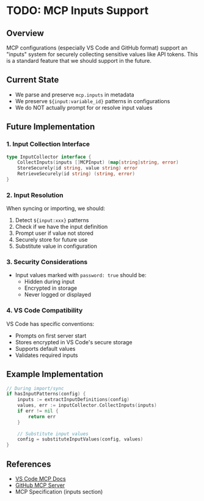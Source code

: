 # TODO: MCP Inputs Support

## Overview

MCP configurations (especially VS Code and GitHub format) support an "inputs" system for securely collecting sensitive values like API tokens. This is a standard feature that we should support in the future.

## Current State

- We parse and preserve `mcp.inputs` in metadata
- We preserve `${input:variable_id}` patterns in configurations
- We do NOT actually prompt for or resolve input values

## Future Implementation

### 1. Input Collection Interface

```go
type InputCollector interface {
    CollectInputs(inputs []MCPInput) (map[string]string, error)
    StoreSecurely(id string, value string) error
    RetrieveSecurely(id string) (string, error)
}
```

### 2. Input Resolution

When syncing or importing, we should:
1. Detect `${input:xxx}` patterns
2. Check if we have the input definition
3. Prompt user if value not stored
4. Securely store for future use
5. Substitute value in configuration

### 3. Security Considerations

- Input values marked with `password: true` should be:
  - Hidden during input
  - Encrypted in storage
  - Never logged or displayed
  
### 4. VS Code Compatibility

VS Code has specific conventions:
- Prompts on first server start
- Stores encrypted in VS Code's secure storage
- Supports default values
- Validates required inputs

## Example Implementation

```go
// During import/sync
if hasInputPatterns(config) {
    inputs := extractInputDefinitions(config)
    values, err := inputCollector.CollectInputs(inputs)
    if err != nil {
        return err
    }
    
    // Substitute input values
    config = substituteInputValues(config, values)
}
```

## References

- [VS Code MCP Docs](https://code.visualstudio.com/docs/copilot/chat/mcp-servers)
- [GitHub MCP Server](https://github.com/github/github-mcp-server)
- MCP Specification (inputs section)